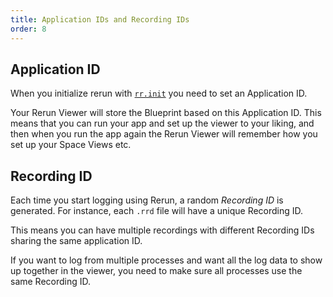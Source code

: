 ```yaml
---
title: Application IDs and Recording IDs
order: 8
---
```


## Application ID
When you initialize rerun with [`rr.init`](https://ref.rerun.io/docs/python/nightly/common/initialization_functions/#rerun.init) you need to set an Application ID.

Your Rerun Viewer will store the Blueprint based on this Application ID.
This means that you can run your app and set up the viewer to your liking,
and then when you run the app again the Rerun Viewer will remember how you set up your Space Views etc.

## Recording ID
Each time you start logging using Rerun, a random _Recording ID_ is generated.
For instance, each `.rrd` file will have a unique Recording ID.

This means you can have multiple recordings with different Recording IDs sharing the same application ID.

If you want to log from multiple processes and want all the log data to show up
together in the viewer, you need to make sure all processes use the same Recording ID.
